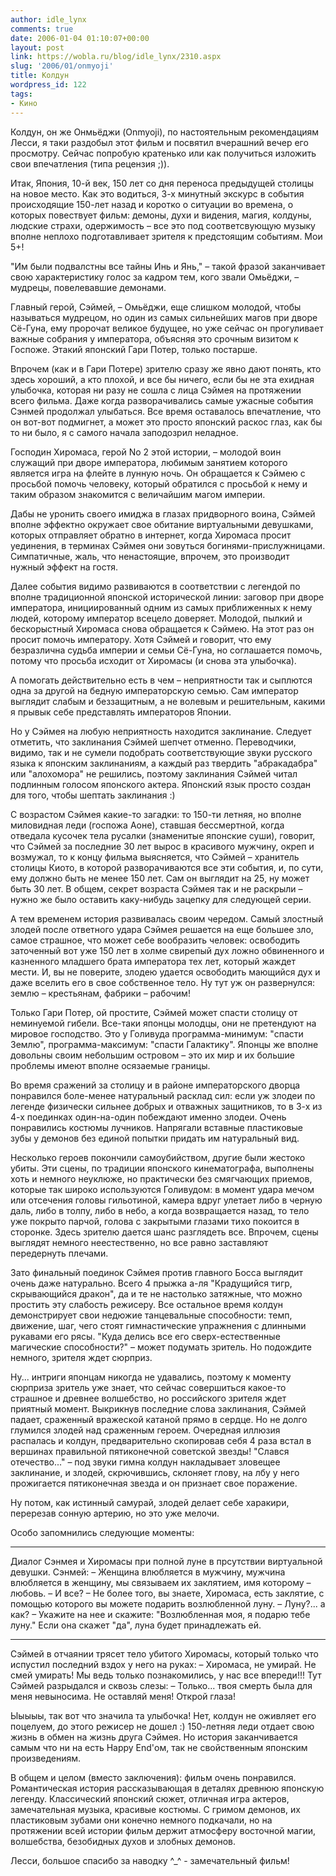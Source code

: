 ```yaml
---
author: idle_lynx
comments: true
date: 2006-01-04 01:10:07+00:00
layout: post
link: https://wobla.ru/blog/idle_lynx/2310.aspx
slug: '2006/01/onmyoji'
title: Колдун
wordpress_id: 122
tags:
- Кино
---
```


Колдун, он же Онмьёджи (Onmyoji), по настоятельным рекомендациям Лесси, я таки раздобыл этот фильм и посвятил вчерашний вечер его просмотру. Сейчас попробую кратенько или как получиться изложить свои впечатления (типа рецензия ;)).

Итак, Япония, 10-й век, 150 лет со дня переноса предыдущей столицы на новое место. Как это водиться, 3-х минутный экскурс в события происходящие 150-лет назад и коротко о ситуации во времена, о которых повествует фильм: демоны, духи и видения, магия, колдуны, людские страхи, одержимость – все это под соответсвующую музыку вполне неплохо подготавливает зрителя к предстоящим событиям. Мои 5+!

"Им были подвалстны все тайны Инь и Янь," – такой фразой заканчивает свою характеристику голос за кадром тем, кого звали Омьёджи, – мудрецы, повелевавшие демонами.

Главный герой, Сэймей, – Омьёджи, еще слишком молодой, чтобы называться мудрецом, но один из самых сильнейших магов при дворе Сё-Гуна, ему пророчат великое будущее, но уже сейчас он прогуливает важные собрания у императора, объясняя это срочным визитом к Госпоже. Этакий японский Гари Потер, только постарше.

Впрочем (как и в Гари Потере) зрителю сразу же явно дают понять, кто здесь хороший, а кто плохой, и все бы ничего, если бы не эта ехидная улыбочка, которая ни разу не сошла с лица Сэймея на протяжении всего фильма. Даже когда разворачивались самые ужасные события Сэнмей продолжал улыбаться. Все время оставалось впечатление, что он вот-вот подмигнет, а может это просто японский раскос глаз, как бы то ни было, я с самого начала заподозрил неладное.

Господин Хиромаса, герой No 2 этой истории, – молодой воин служащий при дворе императора, любимым занятием которого является игра на флейте в лунную ночь. Он обращается к Сэймею с просьбой помочь человеку, который обратился с просьбой к нему и таким образом знакомится с величайшим магом империи.

Дабы не уронить своего имиджа в глазах придворного воина, Сэймей вполне эффектно окружает свое обитание виртуальными девушками, которых отправляет обратно в интернет, когда Хиромаса просит уединения, в терминах Сэймея они зовуться богинями-прислужницами. Симпатичные, жаль, что ненастоящие, впрочем, это производит нужный эффект на гостя.

Далее события видимо развиваются в соответствии с легендой по вполне традиционной японской исторической линии: заговор при дворе императора, инициированный одним из самых приближенных к нему людей, которому император всецело доверяет. Молодой, пылкий и бескорыстный Хиромаса снова обращается к Сэймею. На этот раз он просит помочь императору. Хотя Сэймей и говорит, что ему безразлична судьба империи и семьи Сё-Гуна, но соглашается помочь, потому что просьба исходит от Хиромасы (и снова эта улыбочка).

А помогать действительно есть в чем – неприятности так и сыплются одна за другой на бедную императорскую семью. Сам император выглядит слабым и беззащитным, а не волевым и решительным, какими я прывык себе представлять императоров Японии.

Но у Сэймея на любую неприятность находится заклинание. Следует отметить, что заклинания Сэймей шепчет отменно. Переводчики, видимо, так и не сумели подобрать соответствующие звуки русского языка к японским заклинаниям, а каждый раз твердить "абракадабра" или "алохомора" не решились, поэтому заклинания Сэймей читал подлинным голосом японского актера. Японский язык просто создан для того, чтобы шептать заклинания :)

С возрастом Сэймея какие-то загадки: то 150-ти летняя, но вполне миловидная леди (госпожа Аоне), ставшая бессмертной, когда отведала кусочек тела русалки (знаменитые японские суши), говорит, что Сэймей за последние 30 лет вырос в красивого мужчину, окреп и возмужал, то к концу фильма выясняется, что Сэймей – хранитель столицы Киото, в которой разворачиваются все эти события, и, по сути, ему должно быть не менее 150 лет. Сам он выглядит на 25, ну может быть 30 лет. В общем, секрет возраста Сэймея так и не раскрыли – нужно же было оставить каку-нибудь зацепку для следующей серии.

А тем временем история развивалась своим чередом. Самый злостный злодей после ответного удара Сэймея решается на еще большее зло, самое страшное, что может себе вообразить человек: освободить заточенный вот уже 150 лет в холме свирепый дух ложно обвиненного и казненного младшего брата императора тех лет, который жаждет мести. И, вы не поверите, злодею удается освободить мающийся дух и даже вселить его в свое собственное тело. Ну тут уж он развернулся: землю – крестьянам, фабрики – рабочим!

Только Гари Потер, ой простите, Сэймей может спасти столицу от неминуемой гибели. Все-таки японцы молодцы, они не претендуют на мировое господство. Это у Голивуда программа-минимум: "спасти Землю", программа-максимум: "спасти Галактику". Японцы же вполне довольны своим небольшим островом – это их мир и их большие проблемы имеют вполне осязаемые границы.

Во время сражений за столицу и в районе императорского дворца понравился боле-менее натуральный расклад сил: если уж злодеи по легенде физически сильнее добрых и отважных защитников, то в 3-х из 4-х поединках один-на-один побеждают именно злодеи. Очень понравились костюмы лучников. Напрягали вставные пластиковые зубы у демонов без единой попытки придать им натуральный вид.

Несколько героев покончили самоубийством, другие были жестоко убиты. Эти сцены, по традиции японского кинематографа, выполнены хоть и немного неуклюже, но практически без смягчающих приемов, которые так широко используются Голивудом: в момент удара мечом или отсечения головы гильотиной, камера вдруг улетает либо в черную даль, либо в толпу, либо в небо, а когда возвращается назад, то тело уже покрыто парчой, голова с закрытыми глазами тихо покоится в сторонке. Здесь зрителю дается шанс разглядеть все. Впрочем, сцены выглядят немного неестественно, но все равно заставляют передернуть плечами.

Зато финальный поединок Сэймея против главного Босса выглядит очень даже натурально. Всего 4 прыжка а-ля "Крадущийся тигр, скрывающийся дракон", да и те не настолько затяжные, что можно простить эту слабость режисеру. Все остальное время колдун демонстрирует свои недюжие танцевальные способности: темп, движение, шаг, чего стоят гимнастические упражнения с длинными рукавами его рясы. "Куда делись все его сверх-естественные магические способности?" – может подумать зритель. Но подождите немного, зрителя ждет сюрприз.

Ну... интриги японцам никогда не удавались, поэтому к моменту сюрприза зритель уже знает, что сейчас совершиться какое-то страшное и древнее волшебство, но российского зрителя ждет приятный момент. Выкрикнув последние слова заклинания, Сэймей падает, сраженный вражеской катаной прямо в сердце. Но не долго глумился злодей над сраженным героем. Очередная иллюзия распалась и колдун, предварительно скопировав себя 4 раза встал в вершинах правильной пятиконечной советской звезды! "Слався отечество..." – под звуки гимна колдун накладывает зловещее заклинание, и злодей, скрючившись, склоняет глову, на лбу у него прожигается пятиконечная звезда и он признает свое поражение.

Ну потом, как истинный самурай, злодей делает себе харакири, перерезав сонную артерию, но это уже мелочи.

Особо запомнились следующие моменты:

* * *

Диалог Сэнмея и Хиромасы при полной луне в прсутствии виртуальной девушки. Сэнмей:
– Женщина влюбляется в мужчину, мужчина влюбляется в женщину, мы связываем их заклятием, имя которому – любовь.
– И все?
– Не более того, вы знаете, Хиромаса, есть заклятие, с помощью которого вы можете подарить возлюбленной луну.
– Луну?... а как?
– Укажите на нее и скажите: "Возлюбленная моя, я подарю тебе луну." Если она скажет "да", луна будет принадлежать ей.

* * *

Сэймей в отчаянии трясет тело убитого Хиромасы, который только что испустил последний вздох у него на руках:
– Хиромаса, не умирай. Не смей умирать! Мы ведь только познакомились, у нас все впереди!!!
Тут Сэймей разрыдался и сквозь слезы:
– Только... твоя смерть была для меня невыносима. Не оставляй меня! Открой глаза!

Ыыыыы, так вот что значила та улыбочка! Нет, колдун не оживляет его поцелуем, до этого режисер не дошел :) 150-летняя леди отдает свою жизнь в обмен на жизнь друга Сэймея. Но история заканчивается самым что ни на есть Happy End'ом, так не свойственным японским произведениям.

В общем и целом (вместо заключения): фильм очень понравился. Романтическая история рассказывающая в деталях древнюю японскую легенду. Классический японский сюжет, отличная игра актеров, замечательная музыка, красивые костюмы. С гримом демонов, их пластиковым зубами они конечно немного подкачали, но на протяжении всей истории фильм держит атмосферу восточной магии, волшебства, безобидных духов и злобных демонов.

Лесси, большое спасибо за наводку ^_^ - замечательный фильм!
